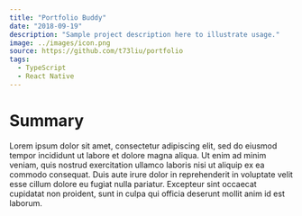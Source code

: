 ```yaml
---
title: "Portfolio Buddy"
date: "2018-09-19"
description: "Sample project description here to illustrate usage."
image: ../images/icon.png
source: https://github.com/t73liu/portfolio
tags:
  - TypeScript
  - React Native
---
```


# Summary

Lorem ipsum dolor sit amet, consectetur adipiscing elit, sed do eiusmod tempor
incididunt ut labore et dolore magna aliqua. Ut enim ad minim veniam, quis
nostrud exercitation ullamco laboris nisi ut aliquip ex ea commodo consequat.
Duis aute irure dolor in reprehenderit in voluptate velit esse cillum dolore eu
fugiat nulla pariatur. Excepteur sint occaecat cupidatat non proident, sunt in
culpa qui officia deserunt mollit anim id est laborum.
